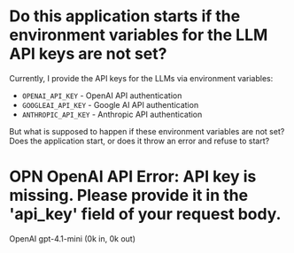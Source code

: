 # Do this application starts if the environment variables for the LLM API keys are not set? 

Currently, I provide the API keys for the LLMs via environment variables:

- `OPENAI_API_KEY` - OpenAI API authentication
- `GOOGLEAI_API_KEY` - Google AI API authentication  
- `ANTHROPIC_API_KEY` - Anthropic API authentication

But what is supposed to happen if these environment variables are not set?
Does the application start, or does it throw an error and refuse to start?



# OPN OpenAI API Error: API key is missing. Please provide it in the 'api_key' field of your request body.

OpenAI gpt-4.1-mini (0k in, 0k out)


